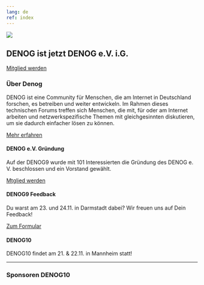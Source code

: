 ```yaml
---
lang: de
ref: index
---
```

<div id="mainpage">
    <div class="pagecontentblock">
        <div class="mainpagebox mainpageboxlarge">
            <div>
                <div class="container">
                    <div class="row">
                        <div class="col-sm-6">
                            <img src="{{ site.url }}/images/denog_logo_konferenz_outline_large.jpg" id="mainpagelogo" />
                        </div>
                        <div class="col-sm-6">
                        <h2 class="mainpageboxheadline">DENOG ist jetzt DENOG e.V. i.G.</h2>
                        <p><a href="https://drive.google.com/file/d/1meWndZlf2UiiVQk0gkPUlFDmzTPBjeLs/view?usp=drive_openl" class="btn btn-custom-default">Mitglied werden <i class="ion-arrow-right-c"></i></a></p>                    
                        </div>
                    </div>
                </div>
            </div>
        </div>
        <div class="container">
            <div class="mainpagepaddedbox">
                <h3>Über Denog</h3>
                <p>DENOG ist eine Community für Menschen, die am Internet in Deutschland forschen, es betreiben und weiter entwickeln. Im Rahmen dieses technischen Forums treffen sich Menschen, die mit, für oder am Internet arbeiten und netzwerkspezifische Themen mit gleichgesinnten diskutieren, um sie dadurch einfacher lösen zu können.</p>
                <a href="{{ site.url }}/{{ page.lang }}/informationen.html" class="btn btn-custom-default pull-right">Mehr erfahren <i class="ion-arrow-right-c"></i></a>
                <div class="clearfix"></div>
            </div>
            <div class="newsblockwrapper">
                <div class="newsblock">
                    <h4>DENOG e.V. Gründung</h4>
                    <p>Auf der DENOG9 wurde mit 101 Interessierten die Gründung des DENOG e. V. beschlossen und ein Vorstand gewählt.</p>
                      <a href="https://drive.google.com/file/d/1meWndZlf2UiiVQk0gkPUlFDmzTPBjeLs/view?usp=drive_openl" class="btn btn-custom-default mainpageboxlink newsblocklink" target="new">Mtglied werden<i class="ion-arrow-right-c"></i></a>
                </div>
                <div class="newsblock">
                    <h4>DENOG9 Feedback</h4>
                    <p>Du warst am 23. und 24.11. in Darmstadt dabei? Wir freuen uns auf Dein Feedback!</p>
                    <a href="https://goo.gl/forms/EPqL2TEIt0q5k5Qv1" class="btn btn-custom-default mainpageboxlink newsblocklink" target="new">Zum Formular<i class="ion-arrow-right-c"></i></a>
                </div>
                <div class="newsblock">
                    <h4>DENOG10</h4>
                    <p>DENOG10 findet am 21. & 22.11. in Mannheim statt!</p>
                    <!-- a href="https://drive.google.com/file/d/1meWndZlf2UiiVQk0gkPUlFDmzTPBjeLs/view?usp=drive_openl" class="btn btn-custom-default mainpageboxlink newsblocklink" target="new">Mtglied werden<i class="ion-arrow-right-c"></i></a -->
                </div>
            </div>
        </div>
        <div class="container">
            <hr class="verticaldivider" />
        </div>
        <div class="container">
            <div class="mainpagepaddedbox">
                <h3>Sponsoren DENOG10</h3>
                <div id="sponsorslider" data-images="4"></div>
            </div>
        </div>
    </div>
</div>
